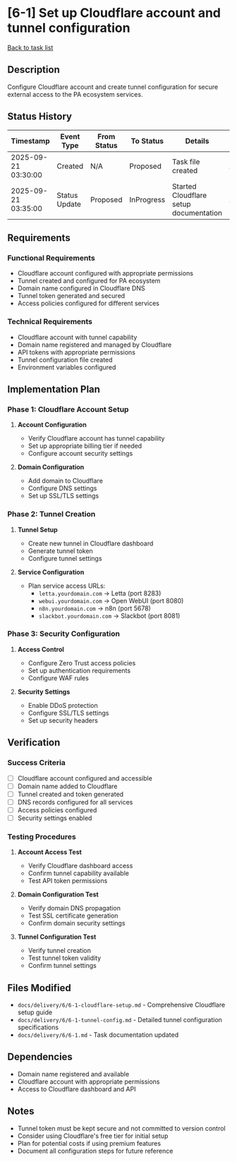 # [6-1] Set up Cloudflare account and tunnel configuration

[Back to task list](./tasks.md)

## Description

Configure Cloudflare account and create tunnel configuration for secure external access to the PA ecosystem services.

## Status History

| Timestamp | Event Type | From Status | To Status | Details | User |
|-----------|------------|-------------|-----------|---------|------|
| 2025-09-21 03:30:00 | Created | N/A | Proposed | Task file created | AI_Agent |
| 2025-09-21 03:35:00 | Status Update | Proposed | InProgress | Started Cloudflare setup documentation | AI_Agent |

## Requirements

### Functional Requirements
- Cloudflare account configured with appropriate permissions
- Tunnel created and configured for PA ecosystem
- Domain name configured in Cloudflare DNS
- Tunnel token generated and secured
- Access policies configured for different services

### Technical Requirements
- Cloudflare account with tunnel capability
- Domain name registered and managed by Cloudflare
- API tokens with appropriate permissions
- Tunnel configuration file created
- Environment variables configured

## Implementation Plan

### Phase 1: Cloudflare Account Setup
1. **Account Configuration**
   - Verify Cloudflare account has tunnel capability
   - Set up appropriate billing tier if needed
   - Configure account security settings

2. **Domain Configuration**
   - Add domain to Cloudflare
   - Configure DNS settings
   - Set up SSL/TLS settings

### Phase 2: Tunnel Creation
1. **Tunnel Setup**
   - Create new tunnel in Cloudflare dashboard
   - Generate tunnel token
   - Configure tunnel settings

2. **Service Configuration**
   - Plan service access URLs:
     - `letta.yourdomain.com` → Letta (port 8283)
     - `webui.yourdomain.com` → Open WebUI (port 8080)
     - `n8n.yourdomain.com` → n8n (port 5678)
     - `slackbot.yourdomain.com` → Slackbot (port 8081)

### Phase 3: Security Configuration
1. **Access Control**
   - Configure Zero Trust access policies
   - Set up authentication requirements
   - Configure WAF rules

2. **Security Settings**
   - Enable DDoS protection
   - Configure SSL/TLS settings
   - Set up security headers

## Verification

### Success Criteria
- [ ] Cloudflare account configured and accessible
- [ ] Domain name added to Cloudflare
- [ ] Tunnel created and token generated
- [ ] DNS records configured for all services
- [ ] Access policies configured
- [ ] Security settings enabled

### Testing Procedures
1. **Account Access Test**
   - Verify Cloudflare dashboard access
   - Confirm tunnel capability available
   - Test API token permissions

2. **Domain Configuration Test**
   - Verify domain DNS propagation
   - Test SSL certificate generation
   - Confirm domain security settings

3. **Tunnel Configuration Test**
   - Verify tunnel creation
   - Test tunnel token validity
   - Confirm tunnel settings

## Files Modified

- `docs/delivery/6/6-1-cloudflare-setup.md` - Comprehensive Cloudflare setup guide
- `docs/delivery/6/6-1-tunnel-config.md` - Detailed tunnel configuration specifications
- `docs/delivery/6/6-1.md` - Task documentation updated

## Dependencies

- Domain name registered and available
- Cloudflare account with appropriate permissions
- Access to Cloudflare dashboard and API

## Notes

- Tunnel token must be kept secure and not committed to version control
- Consider using Cloudflare's free tier for initial setup
- Plan for potential costs if using premium features
- Document all configuration steps for future reference
